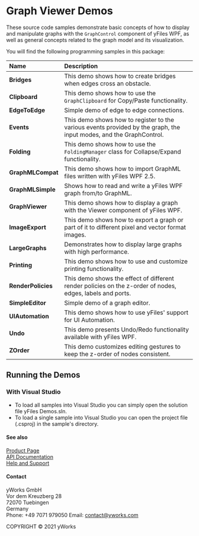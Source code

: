 
# Graph Viewer Demos
These source code samples demonstrate basic concepts of how to display and manipulate graphs with the `GraphControl` component of yFiles WPF, as well as general concepts related to the graph model and its visualization. 

You will find the following programming samples in this package: 


| Name | Description |
|:---|:---|
|**Bridges** | This demo shows how to create bridges when edges cross an obstacle. |
|**Clipboard** | This demo shows how to use the `GraphClipboard` for Copy/Paste functionality. |
|**EdgeToEdge** | Simple demo of edge to edge connections. |
|**Events** | This demo shows how to register to the various events provided by the graph, the input modes, and the GraphControl. |
|**Folding** | This demo shows how to use the `FoldingManager` class for Collapse/Expand functionality. |
|**GraphMLCompat** | This demo shows how to import GraphML files written with yFiles WPF 2.5. |
|**GraphMLSimple** | Shows how to read and write a yFiles WPF graph from/to GraphML. |
|**GraphViewer** | This demo shows how to display a graph with the Viewer component of yFiles WPF. |
|**ImageExport** | This demo shows how to export a graph or part of it to different pixel and vector format images. |
|**LargeGraphs** | Demonstrates how to display large graphs with high performance. |
|**Printing** | This demo shows how to use and customize printing functionality. |
|**RenderPolicies** | This demo shows the effect of different render policies on the z-order of nodes, edges, labels and ports. |
|**SimpleEditor** | Simple demo of a graph editor. |
|**UIAutomation** | This demo shows how to use yFiles' support for UI Automation. |
|**Undo** | This demo presents Undo/Redo functionality available with yFiles WPF. |
|**ZOrder** | This demo customizes editing gestures to keep the z-order of nodes consistent. |

## Running the Demos

### With Visual Studio

* To load all samples into Visual Studio you can simply open the solution file yFiles Demos.sln. 
* To load a single sample into Visual Studio you can open the project file (.csproj) in the sample's directory. 




#### See also
[Product Page](https://www.yworks.com/products/yfileswpf)  
[API Documentation](https://docs.yworks.com/yfileswpf)    
[Help and Support](https://www.yworks.com/products/yfiles/support)


#### Contact
yWorks GmbH  
Vor dem Kreuzberg 28  
72070 Tuebingen  
Germany  
Phone: +49 7071 979050
Email: contact@yworks.com

COPYRIGHT &#x00A9; 2021 yWorks   



